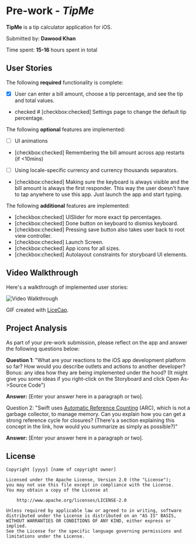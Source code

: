 # Pre-work - *TipMe*

**TipMe** is a tip calculator application for iOS.

Submitted by: **Dawood Khan**

Time spent: **15-16** hours spent in total

## User Stories

The following **required** functionality is complete:

* [X] User can enter a bill amount, choose a tip percentage, and see the tip and total values.
* checked # [checkbox:checked] Settings page to change the default tip percentage.

The following **optional** features are implemented:
* [ ] UI animations
* [checkbox:checked] Remembering the bill amount across app restarts (if <10mins)
* [ ] Using locale-specific currency and currency thousands separators.
* [checkbox:checked] Making sure the keyboard is always visible and the bill amount is always the first responder. This way the user doesn't have to tap anywhere to use this app. Just launch the app and start typing.

The following **additional** features are implemented:

- [checkbox:checked] UISlider for more exact tip percentages.
- [checkbox:checked] Done button on keyboard to dismiss keyboard.
- [checkbox:checked] Pressing save button also takes user back to root view controller.
- [checkbox:checked] Launch Screen.
- [checkbox:checked] App icons for all sizes.
- [checkbox:checked] Autolayout constraints for storyboard UI elements.



## Video Walkthrough 

Here's a walkthrough of implemented user stories:

<img src='http://imgur.com/a/VbDZB' title='Video Walkthrough' width='' alt='Video Walkthrough' />

GIF created with [LiceCap](http://www.cockos.com/licecap/).

## Project Analysis

As part of your pre-work submission, please reflect on the app and answer the following questions below:

**Question 1**: "What are your reactions to the iOS app development platform so far? How would you describe outlets and actions to another developer? Bonus: any idea how they are being implemented under the hood? (It might give you some ideas if you right-click on the Storyboard and click Open As->Source Code")

**Answer:** [Enter your answer here in a paragraph or two].

Question 2: "Swift uses [Automatic Reference Counting](https://developer.apple.com/library/content/documentation/Swift/Conceptual/Swift_Programming_Language/AutomaticReferenceCounting.html#//apple_ref/doc/uid/TP40014097-CH20-ID49) (ARC), which is not a garbage collector, to manage memory. Can you explain how you can get a strong reference cycle for closures? (There's a section explaining this concept in the link, how would you summarize as simply as possible?)"

**Answer:** [Enter your answer here in a paragraph or two].


## License

    Copyright [yyyy] [name of copyright owner]

    Licensed under the Apache License, Version 2.0 (the "License");
    you may not use this file except in compliance with the License.
    You may obtain a copy of the License at

        http://www.apache.org/licenses/LICENSE-2.0

    Unless required by applicable law or agreed to in writing, software
    distributed under the License is distributed on an "AS IS" BASIS,
    WITHOUT WARRANTIES OR CONDITIONS OF ANY KIND, either express or implied.
    See the License for the specific language governing permissions and
    limitations under the License.
